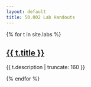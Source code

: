 ```yaml
---
layout: default
title: 50.002 Lab Handouts
---
```


{% for t in site.labs %}

<h2><a href="{{ t.url"" | prepend: site.baseurl | prepend: site.url }}">{{ t.title }}</a></h2>

<p class="post-excerpt">{{ t.description | truncate: 160 }}</p>

{% endfor %}  